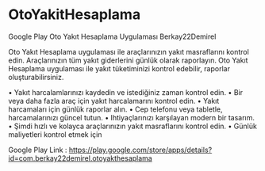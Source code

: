 # OtoYakitHesaplama
Google Play Oto Yakıt Hesaplama Uygulaması Berkay22Demirel


Oto Yakıt Hesaplama uygulaması ile araçlarınızın yakıt masraflarını kontrol edin.
Araçlarınızın tüm yakıt giderlerini günlük olarak raporlayın. 
Oto Yakıt Hesaplama uygulaması ile yakıt tüketiminizi kontrol edebilir, raporlar oluşturabilirsiniz.

• Yakıt harcalamlarınızı kaydedin ve istediğiniz zaman kontrol edin.
• Bir veya daha fazla araç için yakıt harcalamarını kontrol edin.
• Yakıt harcamaları için günlük raporlar alın.
• Cep telefonu veya tabletle, harcamalarınızı güncel tutun.
• Ihtiyaçlarınızı karşılayan modern bir tasarım.
• Şimdi hızlı ve kolayca araçlarınızın yakıt masraflarını kontrol edin.
• Günlük maliyetleri kontrol etmek için

Google Play Link : https://play.google.com/store/apps/details?id=com.berkay22demirel.otoyakthesaplama
